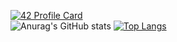 [![42 Profile Card](https://1337-readme.vercel.app/api/profile?cursus=42cursus&dark=true&login=ahmcherk)](https://github.com/mohouyizme/1337-readme)<br>
![Anurag's GitHub stats](https://github-readme-stats.vercel.app/api?username=oualid-cher&show_icons=true&theme=dark&icon_color=#ffffff)
[![Top Langs](https://github-readme-stats.vercel.app/api/top-langs/?username=oualid-cher&layout=compact&show_icons=true&theme=dark&hide=roff)](https://github.com/anuraghazra/github-readme-stats)
